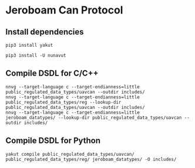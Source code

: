 # Jeroboam Can Protocol

## Install dependencies
```
pip3 install yakut
```

```
pip3 install -U nunavut
```

## Compile DSDL for C/C++

```
nnvg --target-language c --target-endianness=little public_regulated_data_types/uavcan --outdir includes/
nnvg --target-language c --target-endianness=little public_regulated_data_types/reg --lookup-dir public_regulated_data_types/uavcan --outdir includes/
nnvg --target-language c --target-endianness=little jeroboam_datatypes/ --lookup-dir public_regulated_data_types/uavcan --outdir includes/
```

## Compile DSDL for Python

```
yakut compile public_regulated_data_types/uavcan/ public_regulated_data_types/reg/ jeroboam_datatypes/ -O includes/
```